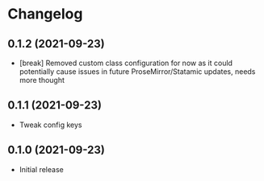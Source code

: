 # Changelog

## 0.1.2 (2021-09-23)

- [break] Removed custom class configuration for now as it could potentially cause issues in future ProseMirror/Statamic updates, needs more thought

## 0.1.1 (2021-09-23)

- Tweak config keys

## 0.1.0 (2021-09-23)

- Initial release
